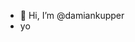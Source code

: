 - 👋 Hi, I’m @damiankupper
- yo

<!---
damiankupper/damiankupper is a ✨ special ✨ repository because its `README.md` (this file) appears on your GitHub profile.
You can click the Preview link to take a look at your changes.
--->
